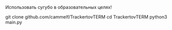 Использовать сугубо в образовательных целях!


git clone github.com/cammelf/TrackertovTERM
cd TrackertovTERM
python3 main.py

